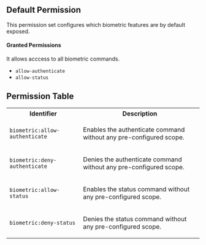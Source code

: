 ## Default Permission

This permission set configures which
biometric features are by default exposed.

#### Granted Permissions

It allows acccess to all biometric commands.



- `allow-authenticate`
- `allow-status`

## Permission Table

<table>
<tr>
<th>Identifier</th>
<th>Description</th>
</tr>


<tr>
<td>

`biometric:allow-authenticate`

</td>
<td>

Enables the authenticate command without any pre-configured scope.

</td>
</tr>

<tr>
<td>

`biometric:deny-authenticate`

</td>
<td>

Denies the authenticate command without any pre-configured scope.

</td>
</tr>

<tr>
<td>

`biometric:allow-status`

</td>
<td>

Enables the status command without any pre-configured scope.

</td>
</tr>

<tr>
<td>

`biometric:deny-status`

</td>
<td>

Denies the status command without any pre-configured scope.

</td>
</tr>
</table>
